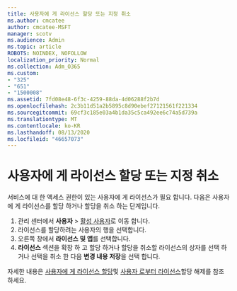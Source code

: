 ```yaml
---
title: 사용자에 게 라이선스 할당 또는 지정 취소
ms.author: cmcatee
author: cmcatee-MSFT
manager: scotv
ms.audience: Admin
ms.topic: article
ROBOTS: NOINDEX, NOFOLLOW
localization_priority: Normal
ms.collection: Adm_O365
ms.custom:
- "325"
- "651"
- "1500008"
ms.assetid: 7fd08e48-6f3c-4259-88da-4d06288f2b7d
ms.openlocfilehash: 2c3b11d51a2b5895c8d90ebef27121561f221334
ms.sourcegitcommit: 69cf3c185e03a4b1da35c5ca492ee6c74a5d739a
ms.translationtype: MT
ms.contentlocale: ko-KR
ms.lasthandoff: 08/13/2020
ms.locfileid: "46657073"
---
```

# <a name="assign-or-unassign-licenses-to-users"></a>사용자에 게 라이선스 할당 또는 지정 취소

서비스에 대 한 액세스 권한이 있는 사용자에 게 라이선스가 필요 합니다. 다음은 사용자에 게 라이선스를 할당 하거나 할당을 취소 하는 단계입니다.
  
1. 관리 센터에서 **사용자** \> [활성 사용자](https://go.microsoft.com/fwlink/p/?linkid=834822)로 이동 합니다.
2. 라이선스를 할당하려는 사용자의 행을 선택합니다.
3. 오른쪽 창에서 **라이선스 및 앱**를 선택합니다.
4. **라이선스** 섹션을 확장 하 고 할당 하거나 할당을 취소할 라이선스의 상자를 선택 하거나 선택을 취소 한 다음 **변경 내용 저장**을 선택 합니다.

자세한 내용은 [사용자에 게 라이선스 할당](https://docs.microsoft.com/microsoft-365/admin/manage/assign-licenses-to-users)및 [사용자 로부터 라이선스](https://docs.microsoft.com/microsoft-365/admin/manage/remove-licenses-from-users)할당 해제를 참조 하세요.